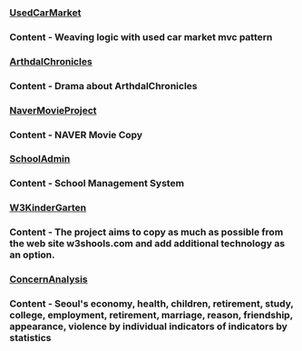 ### [UsedCarMarket](https://github.com/angle2v/UsedCarMarket)
### Content - Weaving logic with used car market mvc pattern
### [ArthdalChronicles](https://github.com/angle2v/ArthdalChronicles)
### Content - Drama about ArthdalChronicles
### [NaverMovieProject](https://github.com/angle2v/NaverMovieProject)
### Content - NAVER Movie Copy
### [SchoolAdmin](https://github.com/angle2v/SchoolAdmin)
### Content - School Management System 
### [W3KinderGarten](https://github.com/angle2v/W3KinderGarten)
### Content - The project aims to copy as much as possible from the web site w3shools.com and add additional technology as an option.
### [ConcernAnalysis](https://github.com/angle2v/ConcernAnalysis)
### Content - Seoul's economy, health, children, retirement, study, college, employment, retirement, marriage, reason, friendship, appearance, violence by individual indicators of indicators by statistics
